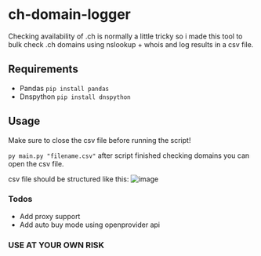 # ch-domain-logger
Checking availability of .ch is normally a little tricky so i made this tool to bulk check .ch domains using nslookup + whois and log results in a csv file.


## Requirements
- Pandas  `pip install pandas`
- Dnspython  `pip install dnspython`

## Usage
Make sure to close the csv file before running the script!

`py main.py "filename.csv"`
after script finished checking domains you can open the csv file.

csv file should be structured like this:
![image](https://user-images.githubusercontent.com/46498087/194782034-677f5110-d504-4bf8-9ff0-4d2bf1e2e492.png)



### Todos
- Add proxy support
- Add auto buy mode using openprovider api
### USE AT YOUR OWN RISK

